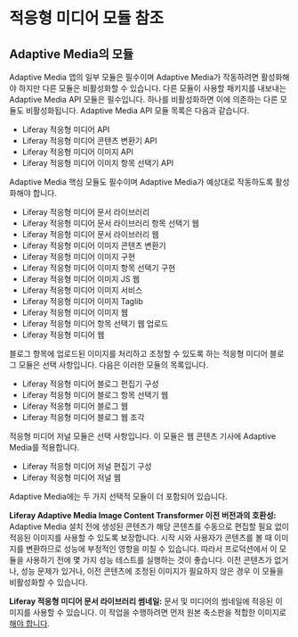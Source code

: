 # 적응형 미디어 모듈 참조

## Adaptive Media의 모듈

Adaptive Media 앱의 일부 모듈은 필수이며 Adaptive Media가 작동하려면 활성화해야 하지만 다른 모듈은 비활성화할 수 있습니다. 다른 모듈이 사용할 패키지를 내보내는 Adaptive Media API 모듈은 필수입니다. 하나를 비활성화하면 이에 의존하는 다른 모듈도 비활성화됩니다. Adaptive Media API 모듈 목록은 다음과 같습니다.

* Liferay 적응형 미디어 API
* Liferay 적응형 미디어 콘텐츠 변환기 API
* Liferay 적응형 미디어 이미지 API
* Liferay 적응형 미디어 이미지 항목 선택기 API

Adaptive Media 핵심 모듈도 필수이며 Adaptive Media가 예상대로 작동하도록 활성화해야 합니다.

* Liferay 적응형 미디어 문서 라이브러리
* Liferay 적응형 미디어 문서 라이브러리 항목 선택기 웹
* Liferay 적응형 미디어 문서 라이브러리 웹
* Liferay 적응형 미디어 이미지 콘텐츠 변환기
* Liferay 적응형 미디어 이미지 구현
* Liferay 적응형 미디어 이미지 항목 선택기 구현
* Liferay 적응형 미디어 이미지 JS 웹
* Liferay 적응형 미디어 이미지 서비스
* Liferay 적응형 미디어 이미지 Taglib
* Liferay 적응형 미디어 이미지 웹
* Liferay 적응형 미디어 항목 선택기 웹 업로드
* Liferay 적응형 미디어 웹

블로그 항목에 업로드된 이미지를 처리하고 조정할 수 있도록 하는 적응형 미디어 블로그 모듈은 선택 사항입니다. 다음은 이러한 모듈의 목록입니다.

* Liferay 적응형 미디어 블로그 편집기 구성
* Liferay 적응형 미디어 블로그 항목 선택기 웹
* Liferay 적응형 미디어 블로그 웹
* Liferay 적응형 미디어 블로그 웹 조각

적응형 미디어 저널 모듈은 선택 사항입니다. 이 모듈은 웹 콘텐츠 기사에 Adaptive Media를 적용합니다.

* Liferay 적응형 미디어 저널 편집기 구성
* Liferay 적응형 미디어 저널 웹

Adaptive Media에는 두 가지 선택적 모듈이 더 포함되어 있습니다.

**Liferay Adaptive Media Image Content Transformer 이전 버전과의 호환성:** Adaptive Media 설치 전에 생성된 콘텐츠가 해당 콘텐츠를 수동으로 편집할 필요 없이 적응된 이미지를 사용할 수 있도록 보장합니다. 시작 시와 사용자가 콘텐츠를 볼 때 이미지를 변환하므로 성능에 부정적인 영향을 미칠 수 있습니다. 따라서 프로덕션에서 이 모듈을 사용하기 전에 몇 가지 성능 테스트를 실행하는 것이 좋습니다. 이전 콘텐츠가 없거나, 성능 문제가 있거나, 이전 콘텐츠에 조정된 이미지가 필요하지 않은 경우 이 모듈을 비활성화할 수 있습니다.

**Liferay 적응형 미디어 문서 라이브러리 썸네일:** 문서 및 미디어의 썸네일에 적응된 이미지를 사용할 수 있습니다. 이 작업을 수행하려면 먼저 원본 축소판을 적합한 이미지로 [해야 합니다](../publishing-and-sharing/using-adaptive-media/migrating-documents-and-media-thumbnails.md).
